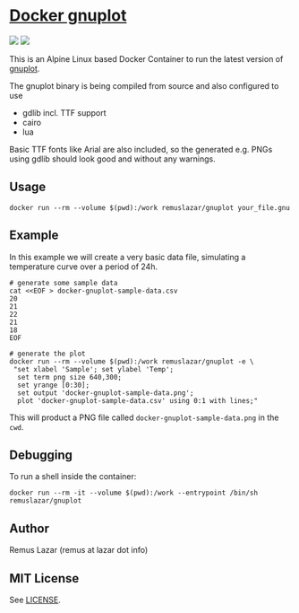 # [Docker gnuplot](https://hub.docker.com/r/remuslazar/docker-gnuplot/)
[![](https://images.microbadger.com/badges/image/remuslazar/docker-gnuplot.svg)](https://microbadger.com/images/remuslazar/docker-gnuplot "Docker Gnuplot") [![](https://images.microbadger.com/badges/version/remuslazar/docker-gnuplot.svg)](https://microbadger.com/images/remuslazar/docker-gnuplot "Docker Gnuplot")

This is an Alpine Linux based Docker Container to run the latest version of
[gnuplot](http://www.gnuplot.info).

The gnuplot binary is being compiled from source and also configured to use

* gdlib incl. TTF support
* cairo
* lua

Basic TTF fonts like Arial are also included, so the generated e.g. PNGs using
gdlib should look good and without any warnings.

## Usage

```
docker run --rm --volume $(pwd):/work remuslazar/gnuplot your_file.gnu
```

## Example

In this example we will create a very basic data file, simulating a temperature
curve over a period of 24h.

```
# generate some sample data
cat <<EOF > docker-gnuplot-sample-data.csv
20
21
22
21
18
EOF

# generate the plot
docker run --rm --volume $(pwd):/work remuslazar/gnuplot -e \
 "set xlabel 'Sample'; set ylabel 'Temp';
  set term png size 640,300;
  set yrange [0:30];
  set output 'docker-gnuplot-sample-data.png';
  plot 'docker-gnuplot-sample-data.csv' using 0:1 with lines;"
```

This will product a PNG file called `docker-gnuplot-sample-data.png` in the
`cwd`.

## Debugging

To run a shell inside the container:

```
docker run --rm -it --volume $(pwd):/work --entrypoint /bin/sh remuslazar/gnuplot
```

## Author

Remus Lazar (remus at lazar dot info)

## MIT License

See [LICENSE](LICENSE).
